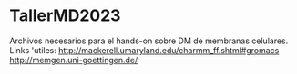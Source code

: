 # TallerMD2023
 Archivos necesarios para el hands-on sobre DM de membranas celulares.
 Links 'utiles:
 http://mackerell.umaryland.edu/charmm_ff.shtml#gromacs
 http://memgen.uni-goettingen.de/
